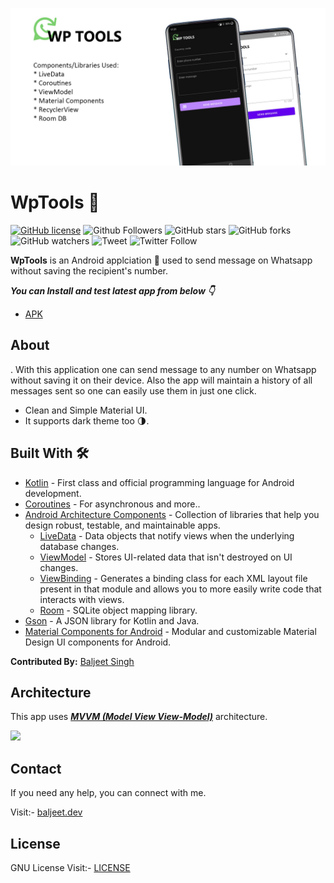 ![](https://github.com/iambaljeet/WpTools/blob/master/art/app_template.jpg)

# WpTools 💬

[![GitHub license](https://img.shields.io/github/license/iambaljeet/WpTools)](LICENSE)
![Github Followers](https://img.shields.io/github/followers/iambaljeet?style=social)
![GitHub stars](https://img.shields.io/github/stars/iambaljeet/WpTools?style=social)
![GitHub forks](https://img.shields.io/github/forks/iambaljeet/WpTools)
![GitHub watchers](https://img.shields.io/github/watchers/iambaljeet/WpTools?style=social)
![Tweet](	https://img.shields.io/twitter/url?url=https%3A%2F%2Fgithub.com%2Fiambaljeet%2FWpTools)
![Twitter Follow](https://img.shields.io/twitter/follow/baljeet_dev?label=Follow&style=social)

**WpTools** is an Android applciation 📱 used to send message on Whatsapp without saving the recipient's number. 

***You can Install and test latest app from below 👇***

- [APK](https://github.com/iambaljeet/WpTools/blob/master/apk/app-debug.apk)

## About
. With this application one can send message to any number on Whatsapp without saving it on their device. Also the app will maintain a history of all messages sent so one can easily use them in just one click.
- Clean and Simple Material UI.
- It supports dark theme too 🌗.

## Built With 🛠
- [Kotlin](https://kotlinlang.org/) - First class and official programming language for Android development.
- [Coroutines](https://kotlinlang.org/docs/reference/coroutines-overview.html) - For asynchronous and more..
- [Android Architecture Components](https://developer.android.com/topic/libraries/architecture) - Collection of libraries that help you design robust, testable, and maintainable apps.
  - [LiveData](https://developer.android.com/topic/libraries/architecture/livedata) - Data objects that notify views when the underlying database changes.
  - [ViewModel](https://developer.android.com/topic/libraries/architecture/viewmodel) - Stores UI-related data that isn't destroyed on UI changes. 
  - [ViewBinding](https://developer.android.com/topic/libraries/view-binding) - Generates a binding class for each XML layout file present in that module and allows you to more easily write code that interacts with views.
  - [Room](https://developer.android.com/topic/libraries/architecture/room) - SQLite object mapping library.
- [Gson](https://github.com/google/gson) - A JSON library for Kotlin and Java.
- [Material Components for Android](https://github.com/material-components/material-components-android) - Modular and customizable Material Design UI components for Android.

**Contributed By:** [Baljeet Singh](https://github.com/iambaljeet/)

## Architecture
This app uses [***MVVM (Model View View-Model)***](https://developer.android.com/jetpack/docs/guide#recommended-app-arch) architecture.

![](https://developer.android.com/topic/libraries/architecture/images/final-architecture.png)

## Contact
If you need any help, you can connect with me.

Visit:- [baljeet.dev](https://baljeet.dev)

## License

GNU License Visit:- [LICENSE](https://github.com/iambaljeet/WpTools/blob/master/LICENSE)
